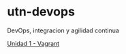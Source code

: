 # utn-devops
DevOps, integracion y agilidad continua 

[Unidad 1 - Vagrant](https://github.com/hpieroni/utn-devops/tree/unidad-1-vagrant)
